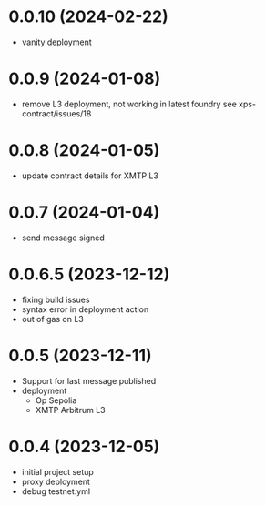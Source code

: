 # 0.0.10 (2024-02-22)

- vanity deployment

# 0.0.9 (2024-01-08)

- remove L3 deployment, not working in latest foundry see xps-contract/issues/18

# 0.0.8 (2024-01-05)

- update contract details for XMTP L3

# 0.0.7 (2024-01-04)

- send message signed

# 0.0.6.5 (2023-12-12)

- fixing build issues
- syntax error in deployment action
- out of gas on L3

# 0.0.5 (2023-12-11)

- Support for last message published
- deployment
  - Op Sepolia
  - XMTP Arbitrum L3

# 0.0.4 (2023-12-05)

- initial project setup
- proxy deployment
- debug testnet.yml

